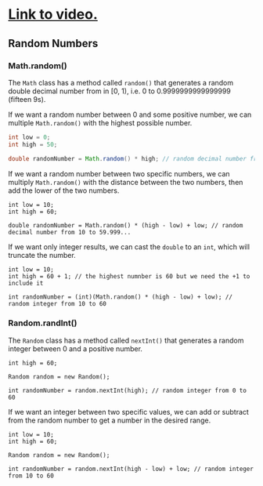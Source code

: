 # [Link to video.](https://www.youtube.com/watch?v=KWMT_U35EAI&list=PLVD25niNi0BkgQHyEFkuuBp_IQ4q67jIC)

## Random Numbers

### Math.random()

The `Math` class has a method called `random()` that generates a random double decimal number from in [0, 1), i.e. 0 to 0.9999999999999999 (fifteen 9s).

If we want a random number between 0 and some positive number, we can multiple `Math.random()` with the highest possible number. 

```java
int low = 0;
int high = 50;

double randomNumber = Math.random() * high; // random decimal number from 0 to 49.999...
```

If we want a random number between two specific numbers, we can multiply `Math.random()` with the distance between the two numbers, then add the lower of the two numbers.

```
int low = 10;
int high = 60;

double randomNumber = Math.random() * (high - low) + low; // random decimal number from 10 to 59.999...
```

If we want only integer results, we can cast the `double` to an `int`, which will truncate the number.

```
int low = 10;
int high = 60 + 1; // the highest numnber is 60 but we need the +1 to include it

int randomNumber = (int)(Math.random() * (high - low) + low); // random integer from 10 to 60
```

### Random.randInt()

The `Random` class has a method called `nextInt()` that generates a random integer between 0 and a positive number.

```
int high = 60;

Random random = new Random(); 

int randomNumber = random.nextInt(high); // random integer from 0 to 60
```

If we want an integer between two specific values, we can add or subtract from the random number to get a number in the desired range.

```
int low = 10;
int high = 60;

Random random = new Random(); 

int randomNumber = random.nextInt(high - low) + low; // random integer from 10 to 60
```
